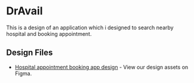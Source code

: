 # DrAvail
This is a design of an application which i designed to search nearby hospital and booking appointment.
## Design Files
- [Hospital appointment booking app design](https://www.figma.com/file/fuWAN3iu6AYc6kh7GUOQyW/Untitled?type=design&node-id=0%3A1&mode=design&t=oRiUEM2SQPYG5ZRN-1) - View our design assets on Figma.

